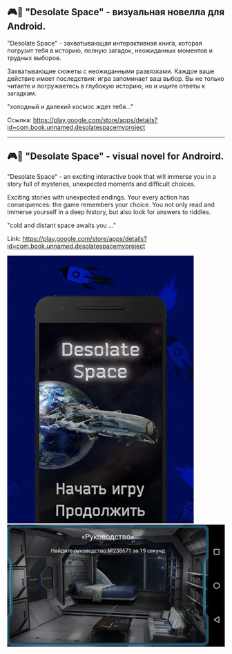 ## 🎮🌌 "Desolate Space" - визуальная новелла для Android. 

"Desolate Space" - захватывающая интерактивная книга, которая погрузит тебя в историю, полную загадок, неожиданных моментов и трудных выборов.

Захватывающие сюжеты с неожиданными развязками. Каждое ваше действие имеет последствия: игра запоминает ваш выбор.
Вы не только читаете и погружаетесь в глубокую историю, но и ищите ответы к загадкам.

"холодный и далекий космос ждет тебя..."

Ссылка: https://play.google.com/store/apps/details?id=com.book.unnamed.desolatespacemyproject

------------------------------------

## 🎮🌌 "Desolate Space" - visual novel for Androird.

"Desolate Space" - an exciting interactive book that will immerse you in a story full of mysteries, unexpected moments and difficult choices.

Exciting stories with unexpected endings. Your every action has consequences: the game remembers your choice.
You not only read and immerse yourself in a deep history, but also look for answers to riddles.

"cold and distant space awaits you ..."

Link: https://play.google.com/store/apps/details?id=com.book.unnamed.desolatespacemyproject

![](https://github.com/coder-chekunkov/Desolate-Space/blob/master/wiki_images/001.JPEG) ![](https://github.com/coder-chekunkov/Desolate-Space/blob/master/wiki_images/003.JPEG)

